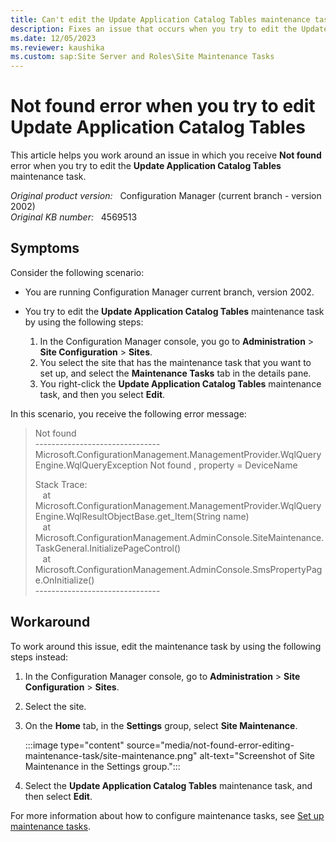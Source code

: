 ```yaml
---
title: Can't edit the Update Application Catalog Tables maintenance task
description: Fixes an issue that occurs when you try to edit the Update Application Catalog Tables maintenance task.
ms.date: 12/05/2023
ms.reviewer: kaushika
ms.custom: sap:Site Server and Roles\Site Maintenance Tasks
---
```

# Not found error when you try to edit Update Application Catalog Tables

This article helps you work around an issue in which you receive **Not found** error when you try to edit the **Update Application Catalog Tables** maintenance task.

_Original product version:_ &nbsp; Configuration Manager (current branch - version 2002)  
_Original KB number:_ &nbsp; 4569513

## Symptoms

Consider the following scenario:

- You are running Configuration Manager current branch, version 2002.
- You try to edit the **Update Application Catalog Tables** maintenance task by using the following steps:

  1. In the Configuration Manager console, you go to **Administration** > **Site Configuration** > **Sites**.
  2. You select the site that has the maintenance task that you want to set up, and select the **Maintenance Tasks** tab in the details pane.
  3. You right-click the **Update Application Catalog Tables** maintenance task, and then you select **Edit**.

In this scenario, you receive the following error message:

> Not found  
> \-------------------------------  
> Microsoft.ConfigurationManagement.ManagementProvider.WqlQueryEngine.WqlQueryException
Not found , property = DeviceName
>
> Stack Trace:  
&nbsp; &nbsp;at Microsoft.ConfigurationManagement.ManagementProvider.WqlQueryEngine.WqlResultObjectBase.get_Item(String name)  
&nbsp; &nbsp;at Microsoft.ConfigurationManagement.AdminConsole.SiteMaintenance.TaskGeneral.InitializePageControl()  
&nbsp; &nbsp;at Microsoft.ConfigurationManagement.AdminConsole.SmsPropertyPage.OnInitialize()  
> \-------------------------------

## Workaround

To work around this issue, edit the maintenance task by using the following steps instead:

1. In the Configuration Manager console, go to **Administration** > **Site Configuration** > **Sites**.
2. Select the site.
3. On the **Home** tab, in the **Settings** group, select **Site Maintenance**.

   :::image type="content" source="media/not-found-error-editing-maintenance-task/site-maintenance.png" alt-text="Screenshot of Site Maintenance in the Settings group.":::

4. Select the **Update Application Catalog Tables** maintenance task, and then select **Edit**.

For more information about how to configure maintenance tasks, see [Set up maintenance tasks](/mem/configmgr/core/servers/manage/maintenance-tasks#set-up-maintenance-tasks).
